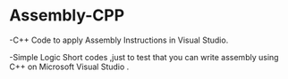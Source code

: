 # Assembly-CPP
-C++ Code to apply Assembly Instructions in Visual Studio.

-Simple Logic Short codes ,just to test that you can write assembly using C++ on Microsoft Visual Studio .
